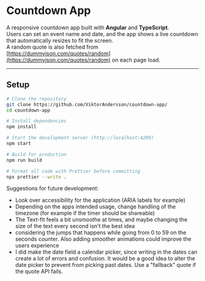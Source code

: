 # Countdown App

A responsive countdown app built with **Angular** and **TypeScript**.  
Users can set an event name and date, and the app shows a live countdown that automatically resizes to fit the screen.  
A random quote is also fetched from [https://dummyjson.com/quotes/random](https://dummyjson.com/quotes/random) on each page load.

---

## Setup

```bash
# Clone the repository
git clone https://github.com/ViktorAndersson/countdown-app/
cd countdown-app

# Install dependencies
npm install

# Start the development server (http://localhost:4200)
npm start

# Build for production
npm run build

# Format all code with Prettier before committing
npx prettier --write .
```

Suggestions for future development:

* Look over accessibility for the application (ARIA labels for example)
* Depending on the apps intended usage, change handling of the timezone (for example if the timer should be shareable)
* The Text-fit feels a bit unsmoothe at times, and maybe changing the size of the text every second isn't the best idea
* considering the jumps that happens while going from 0 to 59 on the seconds counter. Also adding smoother animations could improve the users experience
* I did make the date field a calendar picker, since writing in the dates can create a lot of errors and confusion. It would be a good idea to alter the date picker to prevent from picking past dates.
Use a "fallback" quote if the quote API fails.
